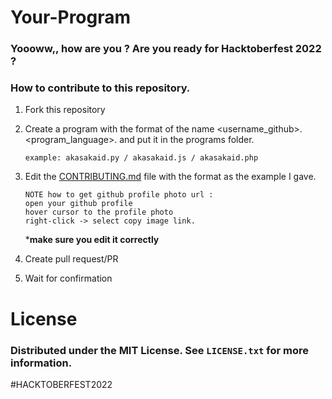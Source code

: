 # Your-Program

### Yoooww,, how are you ? Are you ready for Hacktoberfest 2022 ?

### How to contribute to this repository.

1. Fork this repository
2. Create a program with the format of the name <username_github>.<program_language>. and put it in the programs folder.
   
   `example: akasakaid.py / akasakaid.js / akasakaid.php`

3. Edit the [CONTRIBUTING.md](https://github.com/akasakaid/your-program/blob/main/CONTRIBUTING.md) file with the format as the example I gave.
   ```
   NOTE how to get github profile photo url : 
   open your github profile
   hover cursor to the profile photo
   right-click -> select copy image link.
   ```
   ***make sure you edit it correctly**
4. Create pull request/PR
5. Wait for confirmation

# License

### Distributed under the MIT License. See `LICENSE.txt` for more information.

#HACKTOBERFEST2022
